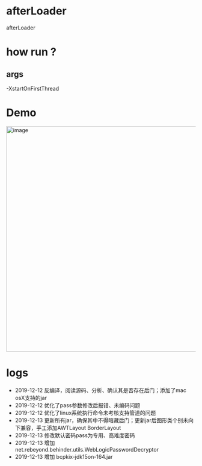 # afterLoader
afterLoader

# how run ?
## args
-XstartOnFirstThread

# Demo
<img width="601" alt="image" src="https://user-images.githubusercontent.com/18223385/70731248-5be47500-1d41-11ea-9278-d9f172d7dc28.png">


# logs
- 2019-12-12 反编译，阅读源码、分析、确认其是否存在后门；添加了mac osX支持的jar
- 2019-12-12 优化了pass参数修改后报错、未编码问题
- 2019-12-12 优化了linux系统执行命令未考核支持管道的问题
- 2019-12-13 更新所有jar，确保其中不得暗藏后门；更新jar后图形类个别未向下兼容，手工添加AWTLayout BorderLayout
- 2019-12-13 修改默认密码pass为专用、高难度密码
- 2019-12-13 增加 net.rebeyond.behinder.utils.WebLogicPasswordDecryptor
- 2019-12-13 增加 bcpkix-jdk15on-164.jar
